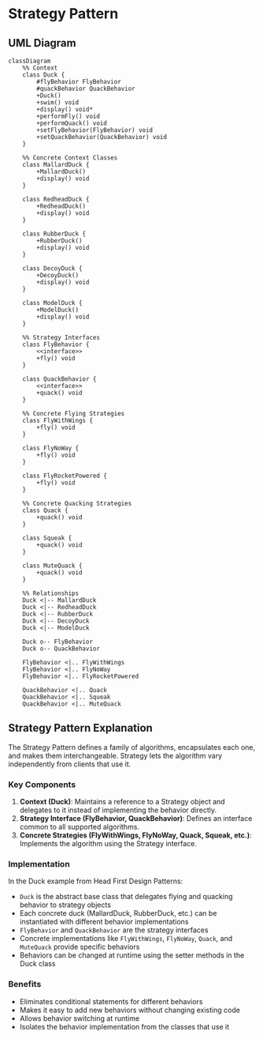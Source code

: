 # Strategy Pattern

## UML Diagram

```mermaid
classDiagram
    %% Context
    class Duck {
        #flyBehavior FlyBehavior
        #quackBehavior QuackBehavior
        +Duck()
        +swim() void
        +display() void*
        +performFly() void
        +performQuack() void
        +setFlyBehavior(FlyBehavior) void
        +setQuackBehavior(QuackBehavior) void
    }
    
    %% Concrete Context Classes
    class MallardDuck {
        +MallardDuck()
        +display() void
    }
    
    class RedheadDuck {
        +RedheadDuck()
        +display() void
    }
    
    class RubberDuck {
        +RubberDuck()
        +display() void
    }
    
    class DecoyDuck {
        +DecoyDuck()
        +display() void
    }
    
    class ModelDuck {
        +ModelDuck()
        +display() void
    }
    
    %% Strategy Interfaces
    class FlyBehavior {
        <<interface>>
        +fly() void
    }
    
    class QuackBehavior {
        <<interface>>
        +quack() void
    }
    
    %% Concrete Flying Strategies
    class FlyWithWings {
        +fly() void
    }
    
    class FlyNoWay {
        +fly() void
    }
    
    class FlyRocketPowered {
        +fly() void
    }
    
    %% Concrete Quacking Strategies
    class Quack {
        +quack() void
    }
    
    class Squeak {
        +quack() void
    }
    
    class MuteQuack {
        +quack() void
    }
    
    %% Relationships
    Duck <|-- MallardDuck
    Duck <|-- RedheadDuck
    Duck <|-- RubberDuck
    Duck <|-- DecoyDuck
    Duck <|-- ModelDuck
    
    Duck o-- FlyBehavior
    Duck o-- QuackBehavior
    
    FlyBehavior <|.. FlyWithWings
    FlyBehavior <|.. FlyNoWay
    FlyBehavior <|.. FlyRocketPowered
    
    QuackBehavior <|.. Quack
    QuackBehavior <|.. Squeak
    QuackBehavior <|.. MuteQuack
```

## Strategy Pattern Explanation

The Strategy Pattern defines a family of algorithms, encapsulates each one, and makes them interchangeable. Strategy lets the algorithm vary independently from clients that use it.

### Key Components

1. **Context (Duck)**: Maintains a reference to a Strategy object and delegates to it instead of implementing the behavior directly.
2. **Strategy Interface (FlyBehavior, QuackBehavior)**: Defines an interface common to all supported algorithms.
3. **Concrete Strategies (FlyWithWings, FlyNoWay, Quack, Squeak, etc.)**: Implements the algorithm using the Strategy interface.

### Implementation

In the Duck example from Head First Design Patterns:

- `Duck` is the abstract base class that delegates flying and quacking behavior to strategy objects
- Each concrete duck (MallardDuck, RubberDuck, etc.) can be instantiated with different behavior implementations
- `FlyBehavior` and `QuackBehavior` are the strategy interfaces
- Concrete implementations like `FlyWithWings`, `FlyNoWay`, `Quack`, and `MuteQuack` provide specific behaviors
- Behaviors can be changed at runtime using the setter methods in the Duck class

### Benefits

- Eliminates conditional statements for different behaviors
- Makes it easy to add new behaviors without changing existing code
- Allows behavior switching at runtime
- Isolates the behavior implementation from the classes that use it
